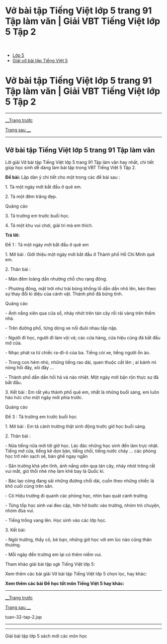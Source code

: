 # Vở bài tập Tiếng Việt lớp 5 trang 91 Tập làm văn | Giải VBT Tiếng Việt lớp 5 Tập 2

﻿

  * [Lớp 5](https://vietjack.com/series/lop-5.jsp)
  * [Giải vở bài tập Tiếng Việt 5](https://vietjack.com/giai-vo-bai-tap-tieng-viet-5/index.jsp)



# Vở bài tập Tiếng Việt lớp 5 trang 91 Tập làm văn | Giải VBT Tiếng Việt lớp 5 Tập 2

* * *

[__Trang trước](https://vietjack.com/giai-vo-bai-tap-tieng-viet-5/tuan-32-tap-2.jsp)

[Trang sau __](https://vietjack.com/giai-vo-bai-tap-tieng-viet-5/tuan-32-tap-2.jsp)

* * *

## Vở bài tập Tiếng Việt lớp 5 trang 91 Tập làm văn

Lời giải Vở bài tập Tiếng Việt lớp 5 trang 91 Tập làm văn hay nhất, chi tiết giúp học sinh dễ dàng làm bài tập trong VBT Tiếng Việt 5 Tập 2.

**Đề bài:** Lập dàn ý chi tiết cho một trong các đề bài sau :

1\. Tả một ngày mới bắt đầu ở quê em.

2\. Tả một đêm trăng đẹp.

Quảng cáo

3\. Tả trường em trước buổi học.

4\. Tả một khu vui chơi, giải trí mà em thích.

**Trả lời:**

Đề 1 : Tả một ngày mới bắt đầu ở quê em 

1\. Mở bài : Giới thiệu một ngày mới bắt đầu ở Thành phố Hổ Chí Minh quê em. 

2\. Thân bài : 

\- Màn đêm loãng dần nhường chỗ cho rạng đông. 

\- Phương đông, mặt trời như trái bóng khổng lồ dần dần nhô lên, kéo theo sự thay đổi kì diệu của cảnh vật. Thành phố đã bừng tỉnh. 

Quảng cáo

\- Ánh nắng xiên qua cửa sổ, nhảy nhót trên tán cây rồi rải vàng trên thềm nhà. 

\- Trên đường phố, từng dòng xe nối đuôi nhau tấp nập. 

\- Người đi học, người đi làm vội vã; các cửa hàng, cửa hiệu cũng đã bắt đầu mở cửa. 

\- Nhạc phát ra từ chiếc ra-đi-ô của ba. Tiếng còi xe, tiếng người ổn ào. 

\- Trong con hẻm nhò, những tiếng rao dài, quen thuộc cất lên ; ai bánh mì nóng hổi đây, xôi đây … 

\- Thành phố dần dần hối hả và náo nhiệt. Một ngày mới bận rộn thực sự đã bắt đầu. 

3\. Kết bài : Em rất yêu thành phố quê em, nhất là những buổi sáng, em luôn háo hức cho một ngày mới phía trước. 

Quảng cáo

Đề 3 : Tả trường em trước buổi học 

1\. Mở bài : Em tả cảnh trường thật sinh động trước giờ học buổi sáng. 

2\. Thân bài : 

\- Nửa tiếng nữa mới tới giờ học. Lác đác những học sinh đến làm trực nhật. Tiếng mở cửa, tiếng kê dọn bàn, tiếng chổi, tiếng nước chảy ... các phòng học trở nên sạch sẽ, bàn ghế ngay ngắn 

\- Sân trường khá yên tĩnh, ánh nắng xiên qua tán cây, nhảy nhót trông rất vui mắt, gió thổi nhè nhẹ làm khẽ bay lá Quốc kì. 

\- Bác lao công đang sãi những đường chổi dài, cuốn theo những chiếc lá khô cuối cùng trên sân. 

\- Cô Hiệu trưởng đi quanh các phòng học, nhìn bao quát cảnh trường. 

\- Từng tốp học sinh vai đeo cặp, hớn hở bước vào trường, nhóm trò chuyện, nhóm đùa vui. 

\- Tiếng trống vang lên. Học sinh vào các lớp học. 

3\. Kết bài: 

\- Ngôi trường, thầy cô, bè bạn, những giờ học với em lúc nào cũng thân thương. 

\- Mỗi ngày đến trường em lại có thêm niềm vui. 

Tham khảo giải bài tập sgk Tiếng Việt lớp 5:

Xem thêm các bài giải Vở bài tập Tiếng Việt lớp 5 chọn lọc, hay khác:

**Xem thêm các bài Để học tốt môn Tiếng Việt 5 hay khác:**

* * *

[__Trang trước](https://vietjack.com/giai-vo-bai-tap-tieng-viet-5/tuan-32-tap-2.jsp)

[Trang sau __](https://vietjack.com/giai-vo-bai-tap-tieng-viet-5/tuan-32-tap-2.jsp)

tuan-32-tap-2.jsp

* * *

* * *

Giải bài tập lớp 5 sách mới các môn học

